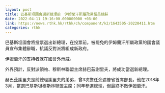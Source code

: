 ```yaml
---
layout: post
title: 巴基斯坦國會選新總理前　伊姆蘭汗所屬政黨議員總辭
date: 2022-04-11 19:16:00.000000000 +08:00
link: https://news.rthk.hk/rthk/ch/component/k2/1643505-20220411.htm
categories: rthk
---
```


巴基斯坦國會將投票選出新總理，在投票前，被罷免的伊姆蘭汗所屬政黨的國會議員宣布集體辭職，抗議反對派將組成新政府。

伊姆蘭汗的支持者就在國會外示威。

外界預計，反對派領袖、穆斯林聯盟主席赫巴茲謝里夫，將成功當選新總理。

赫巴茲謝里夫是前總理謝里夫的弟弟，曾3次擔任旁遮普省首席部長。他在2018年3月，當選巴基斯坦穆斯林聯盟主席；同年參選總理，但最終不敵伊姆蘭汗。
